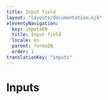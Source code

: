 ```yaml
---
title: Input field
layout: "layouts/documentation.njk"
eleventyNavigation:
  key: inputsEN
  title: Input field
  locale: en
  parent: formsEN
  order: 1
translationKey: "inputs"
---
```


# Inputs